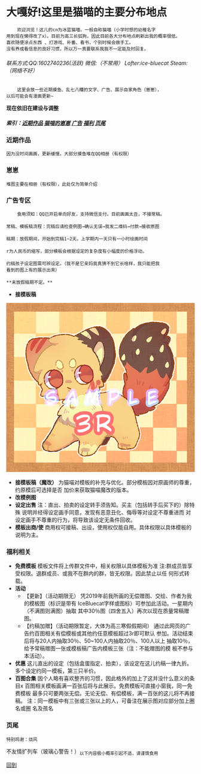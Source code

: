 <html>
<body oncontextmenu = "return false" ></body>
<body onselectstart = "return false" ></body>
<body oncopy = "return false" ></body>
</html>

# 大嘎好!这里是猫喵的主要分布地点
        欢迎浏览！这儿的cn为冰蓝猫喵，一般自称猫喵（小学时想的幼稚名字
    用到现在懒得改了x）。目前为高三长弧狗，因此目前各大分布地点刷新出我的概率很低。
    喜欢随便涂点东西 、打游戏、补番、看书，个别时候会做手工。 
    没有养成看信息的良好习惯，所以万一真要联系我我不一定能及时回复。

###### 联系方式:QQ:1602740236(活跃)  微信:（不常用） Lofter:ice-bluecat  Steam:（网络不好）

        这里会放一些近期摸鱼、乱七八糟的文字、广告、展示自家角色（崽崽），
    以后可能会有漫画更新~
    
**现在依旧在建设与调整**

##### 索引：[近期作品](#近期作品)  [猫喵的崽崽](#崽崽)  [广告](#广告专区)  [福利](#福利相关)  [页尾](#页尾)


### 近期作品
    因为没时间画画，更新缓慢。大部分摸鱼堆在QQ相册（有权限）
    
    
### 崽崽
    堆图主要在相册（有权限），此处仅为简单介绍
    
    
### 广告专区
        食用须知：QQ已开启单向好友，支持微信支付。目前画画太丑，不接常稿。
    
    常稿、模板稿流程：完稿后请检查例图→确认无误→我发二维码→付款→接收原图
    
    稿期：放假期间，开始到完稿1~2天。上学期内一天只有一小时绘画时间
   
    r为人民币的缩写，部分模板会根据设定的复杂度有小幅度的价格浮动。
    
    约稿孩子设定图需可辨设定。（我不是它亲妈我真猜不到它长啥样，我只能把我
    看到的图上有的展示出来）
    
    **未放假稿期不定。**

-    **接模板稿**

![markdown](https://raw.githubusercontent.com/IceBluecat/IceBluecat.github.io/master/%E5%86%BB%E7%9B%90%E7%89%8C%E4%BD%A0%E7%9E%85%E5%95%A5.png)
-    **接模板稿（魔改）**
    为猫喵对模板的补充与优化。部分模板因对原画师的尊重，约原模后可选择是否
    加价来获取猫喵魔改的版本。
-    **改模例图**
-    **设定出售**
    注：直出、拍卖的设定转手须告知。买主（包括转手后买下的）除特殊
    说明并经得设定画手同意，发现有恶意丑化、侮辱等对设定不尊重进而
    对设定画手不尊重的行为，将导致该设定无条件回收。
-    **模板出商/使**
    商用权可接稿、出设，使用权仅能自用。具体权限以具体模板的说明为主。
    
    
### 福利相关
-    **免费模板**
    模板文件将上传群文件中，相关权限以具体模板为准
    注:群成员皆享受权限。退群成员、或我不在群内的群，皆无权限。因此禁止以任
    何形式转载。
-    **活动**
      * 【更新】（活动期限无）
       凭2019年前我所画的无偿赠图、交绘、作者为我的模板图（标识是带有
     IceBluecat字样或图标）可参加此活动。一星期内（不满图则满图）抽取
     其中30％图（四舍五入）再次以现在质量常稿赠图。
      * 【约稿加赠】（活动期限暂定，大体为高三寒假假期间）
       通过此网页的广告约百图相关有偿模板或其他约任意模板超过3r即可默认
     参加。活动结束后将与20人内抽取30％、50~100人内抽取20％、100人以上
     抽取10％，给予常稿赠图一张或模板稿广告内模板三张（注：不能赠图的模
     板不参与本活动）。
-    **优惠**
    这儿直出的设定（包括盒蛋指定、拍卖），该设定在这儿约稿一律九折。
    多个设定约同一模板，第三只半价。
-    **百图合集**
    因个人略有喜欢整齐的习惯，因此格外的加上了这并没什么意义的条目x
    百图相关模板画满一百张后将与此展示。免费模板可直接小窗我，同一免费模板
    最多只可要两张无偿。无论无偿、有偿模板，满一百张的这儿将不再接稿。
    注：同一模板中有三张或三张以上的人，可备注在展示图对应部分加上圈名或圈
    名及孩名
    
    
### 页尾
    特别鸣谢：烧风
    
   不友情扩列车（玻璃心警告！）<sub>以下内容极小概率引起不适，请谨慎食用</sub>

[回到](#近期作品)
